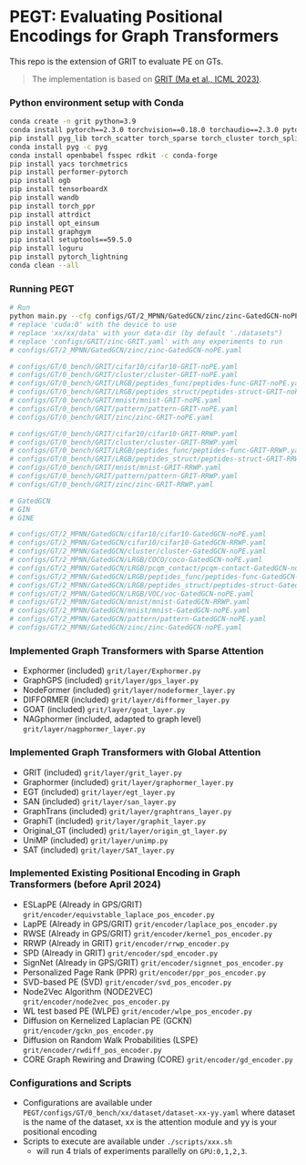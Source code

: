# PEGT: Evaluating Positional Encodings for Graph Transformers
This repo is the extension of GRIT to evaluate PE on GTs.


> The implementation is based on [GRIT (Ma et al., ICML 2023)](https://jiaqingxie.github.io/paper/GRIT.pdf).
 

### Python environment setup with Conda
```bash
conda create -n grit python=3.9
conda install pytorch==2.3.0 torchvision==0.18.0 torchaudio==2.3.0 pytorch-cuda=12.1 -c pytorch -c nvidia
pip install pyg_lib torch_scatter torch_sparse torch_cluster torch_spline_conv -f https://data.pyg.org/whl/torch-2.3.0+cu121.html
conda install pyg -c pyg
conda install openbabel fsspec rdkit -c conda-forge
pip install yacs torchmetrics
pip install performer-pytorch
pip install ogb
pip install tensorboardX
pip install wandb
pip install torch_ppr
pip install attrdict
pip install opt_einsum
pip install graphgym
pip install setuptools==59.5.0
pip install loguru
pip install pytorch_lightning
conda clean --all

```

### Running PEGT
```bash
# Run
python main.py --cfg configs/GT/2_MPNN/GatedGCN/zinc/zinc-GatedGCN-noPE.yaml accelerator "cuda:0" seed 0 dataset.dir '../datasets'
# replace 'cuda:0' with the device to use
# replace 'xx/xx/data' with your data-dir (by default './datasets")
# replace 'configs/GRIT/zinc-GRIT.yaml' with any experiments to run
# configs/GT/2_MPNN/GatedGCN/zinc/zinc-GatedGCN-noPE.yaml

# configs/GT/0_bench/GRIT/cifar10/cifar10-GRIT-noPE.yaml
# configs/GT/0_bench/GRIT/cluster/cluster-GRIT-noPE.yaml
# configs/GT/0_bench/GRIT/LRGB/peptides_func/peptides-func-GRIT-noPE.yaml
# configs/GT/0_bench/GRIT/LRGB/peptides_struct/peptides-struct-GRIT-noPE.yaml
# configs/GT/0_bench/GRIT/mnist/mnist-GRIT-noPE.yaml
# configs/GT/0_bench/GRIT/pattern/pattern-GRIT-noPE.yaml
# configs/GT/0_bench/GRIT/zinc/zinc-GRIT-noPE.yaml

# configs/GT/0_bench/GRIT/cifar10/cifar10-GRIT-RRWP.yaml
# configs/GT/0_bench/GRIT/cluster/cluster-GRIT-RRWP.yaml
# configs/GT/0_bench/GRIT/LRGB/peptides_func/peptides-func-GRIT-RRWP.yaml
# configs/GT/0_bench/GRIT/LRGB/peptides_struct/peptides-struct-GRIT-RRWP.yaml
# configs/GT/0_bench/GRIT/mnist/mnist-GRIT-RRWP.yaml
# configs/GT/0_bench/GRIT/pattern/pattern-GRIT-RRWP.yaml
# configs/GT/0_bench/GRIT/zinc/zinc-GRIT-RRWP.yaml

# GatedGCN
# GIN
# GINE

# configs/GT/2_MPNN/GatedGCN/cifar10/cifar10-GatedGCN-noPE.yaml
# configs/GT/2_MPNN/GatedGCN/cifar10/cifar10-GatedGCN-RRWP.yaml
# configs/GT/2_MPNN/GatedGCN/cluster/cluster-GatedGCN-noPE.yaml
# configs/GT/2_MPNN/GatedGCN/LRGB/COCO/coco-GatedGCN-noPE.yaml
# configs/GT/2_MPNN/GatedGCN/LRGB/pcqm_contact/pcqm-contact-GatedGCN-noPE.yaml
# configs/GT/2_MPNN/GatedGCN/LRGB/peptides_func/peptides-func-GatedGCN-noPE.yaml
# configs/GT/2_MPNN/GatedGCN/LRGB/peptides_struct/peptides-struct-GatedGCN-noPE.yaml
# configs/GT/2_MPNN/GatedGCN/LRGB/VOC/voc-GatedGCN-noPE.yaml
# configs/GT/2_MPNN/GatedGCN/mnist/mnist-GatedGCN-RRWP.yaml
# configs/GT/2_MPNN/GatedGCN/mnist/mnist-GatedGCN-noPE.yaml
# configs/GT/2_MPNN/GatedGCN/pattern/pattern-GatedGCN-noPE.yaml
# configs/GT/2_MPNN/GatedGCN/zinc/zinc-GatedGCN-noPE.yaml

```

### Implemented Graph Transformers with Sparse Attention
- Exphormer (included) `grit/layer/Exphormer.py`
- GraphGPS (included) `grit/layer/gps_layer.py`
- NodeFormer (included) `grit/layer/nodeformer_layer.py`
- DIFFORMER (included) `grit/layer/difformer_layer.py`
- GOAT (included) `grit/layer/goat_layer.py`
- NAGphormer (included, adapted to graph level) `grit/layer/nagphormer_layer.py`

### Implemented Graph Transformers with Global Attention
- GRIT (included) `grit/layer/grit_layer.py`
- Graphormer (included) `grit/layer/graphormer_layer.py`
- EGT (included) `grit/layer/egt_layer.py`
- SAN (included) `grit/layer/san_layer.py`
- GraphTrans (included) `grit/layer/graphtrans_layer.py`
- GraphiT (included) `grit/layer/graphit_layer.py`
- Original_GT (included) `grit/layer/origin_gt_layer.py`
- UniMP (included) `grit/layer/unimp.py`
- SAT (included) `grit/layer/SAT_layer.py`



### Implemented Existing Positional Encoding in Graph Transformers (before April 2024)

- ESLapPE (Already in GPS/GRIT) `grit/encoder/equivstable_laplace_pos_encoder.py`
- LapPE (Already in GPS/GRIT) `grit/encoder/laplace_pos_encoder.py`
- RWSE  (Already in GPS/GRIT) `grit/encoder/kernel_pos_encoder.py`
- RRWP  (Already in GRIT) `grit/encoder/rrwp_encoder.py`
- SPD (Already in GRIT) `grit/encoder/spd_encoder.py`
- SignNet (Already in GPS/GRIT)  `grit/encoder/signnet_pos_encoder.py`
- Personalized Page Rank (PPR) `grit/encoder/ppr_pos_encoder.py`
- SVD-based PE (SVD) `grit/encoder/svd_pos_encoder.py`
- Node2Vec Algorithm (NODE2VEC) `grit/encoder/node2vec_pos_encoder.py`
- WL test based PE (WLPE) `grit/encoder/wlpe_pos_encoder.py`
- Diffusion on Kernelized Laplacian PE (GCKN) `grit/encoder/gckn_pos_encoder.py`
- Diffusion on Random Walk Probabilities (LSPE) `grit/encoder/rwdiff_pos_encoder.py`
- CORE Graph Rewiring and Drawing (CORE) `grit/encoder/gd_encoder.py`

### Configurations and Scripts

- Configurations are available under `PEGT/configs/GT/0_bench/xx/dataset/dataset-xx-yy.yaml` where
dataset is the name of the dataset, xx is the attention module and yy is your positional encoding
- Scripts to execute are available under `./scripts/xxx.sh`
  - will run 4 trials of experiments parallelly on `GPU:0,1,2,3`. 

